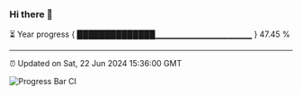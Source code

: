 ### Hi there 👋

⏳ Year progress { ██████████████▁▁▁▁▁▁▁▁▁▁▁▁▁▁▁▁ } 47.45 %

---

⏰ Updated on Sat, 22 Jun 2024 15:36:00 GMT

![Progress Bar CI](https://github.com/IshwaranRudhara/GIT-ACTION/workflows/Progress%20Bar%20CI/badge.svg)
